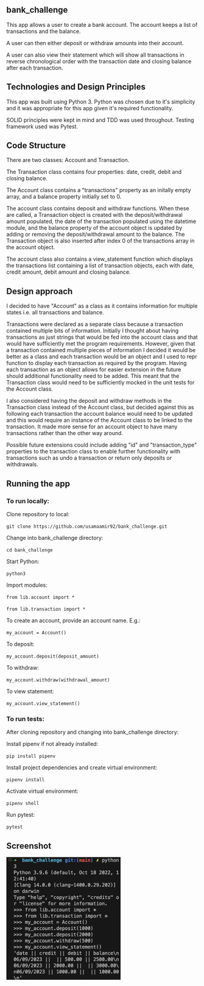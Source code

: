 ## bank_challenge

This app allows a user to create a bank account. The account keeps a list of transactions and the balance.

A user can then either deposit or withdraw amounts into their account.

A user can also view their statement which will show all transactions in reverse chronological order with the transaction date and closing balance after each transaction.


## Technologies and Design Principles

This app was built using Python 3. Python was chosen due to it's simplicity and it was appropriate for this app given it's required functionality.

SOLID principles were kept in mind and TDD was used throughout. Testing framework used was Pytest.

## Code Structure

There are two classes: Account and Transaction.

The Transaction class contains four properties: date, credit, debit and closing balance.

The Account class contains a "transactions" property as an initally empty array, and a balance property initially set to 0.

The account class contains deposit and withdraw functions. When these are called, a Transaction object is created with the deposit/withdrawal amount populated, the date of the transaction populated using the datetime module, and the balance property of the account object is updated by adding or removing the deposit/withdrawal amount to the balance. The Transaction object is also inserted after index 0 of the transactions array in the account object.

The account class also contains a view_statement function which displays the transactions list containing a list of transaction objects, each with date, credit amount, debit amount and closing balance.


## Design approach

I decided to have "Account" as a class as it contains information for multiple states i.e. all transactions and balance.

Transactions were declared as a separate class because a transaction contained multiple bits of information. Initially I thought about having transactions as just strings that would be fed into the account class and that would have sufficiently met the program requirements. However, given that a transaction contained multiple pieces of information I decided it would be better as a class and each transaction would be an object and I used to repr function to display each transaction as required by the program. Having each transaction as an object allows for easier extension in the future should additional functionality need to be added. This meant that the Transaction class would need to be sufficiently mocked in the unit tests for the Account class.

I also considered having the deposit and withdraw methods in the Transaction class instead of the Account class, but decided against this as following each transaction the account balance would need to be updated and this would require an instance of the Account class to be linked to the transaction. It made more sense for an account object to have many transactions rather than the other way around.

Possible future extensions could include adding "id" and "transaction_type" properties to the transaction class to enable further functionality with transactions such as undo a transaction or return only deposits or withdrawals.


## Running the app

### To run locally:

Clone repository to local:

`git clone https://github.com/usamaamir92/bank_challenge.git`


Change into bank_challenge directory:

`cd bank_challenge`


Start Python:

`python3`


Import modules:

`from lib.account import *`

`from lib.transaction import *`


To create an account, provide an account name. E.g.:

`my_account = Account()`


To deposit:

`my_account.deposit(deposit_amount)`


To withdraw:

`my_account.withdraw(withdrawal_amount)`


To view statement:

`my_account.view_statement()`



### To run tests:

After cloning repository and changing into bank_challenge directory:


Install pipenv if not already installed:

`pip install pipenv`


Install project dependencies and create virtual environment:

`pipenv install`


Activate virtual environment:

`pipenv shell`


Run pytest:

`pytest`



## Screenshot

<img src="image.png" alt="Alt text" width="300" />